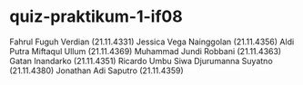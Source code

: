 # quiz-praktikum-1-if08
Fahrul Fuguh Verdian (21.11.4331)
Jessica Vega Nainggolan (21.11.4356)
Aldi Putra Miftaqul Ullum (21.11.4369)
Muhammad Jundi Robbani (21.11.4363)
Gatan Inandarko (21.11.4351)
Ricardo Umbu Siwa Djurumanna Suyatno (21.11.4380)
Jonathan Adi Saputro (21.11.4359)
